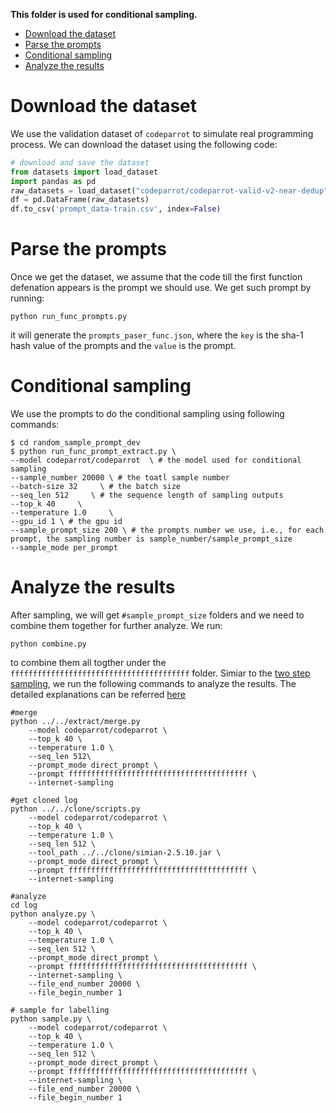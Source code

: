 **This folder is used for conditional sampling.**
- [Download the dataset](#download-the-dataset)
- [Parse the prompts](#parse-the-prompts)
- [Conditional sampling](#conditional-sampling)
- [Analyze the results](#analyze-the-results)

# Download the dataset
We use the validation dataset of `codeparrot` to simulate real programming process. We can download the dataset using the following code:
```python
# download and save the dataset
from datasets import load_dataset
import pandas as pd
raw_datasets = load_dataset("codeparrot/codeparrot-valid-v2-near-dedup")
df = pd.DataFrame(raw_datasets)
df.to_csv('prompt_data-train.csv', index=False)

```
# Parse the prompts
Once we get the dataset, we assume that the code till the first function defenation appears is the prompt we should use. We get such prompt by running:
```shell
python run_func_prompts.py
```
it will generate the `prompts_paser_func.json`, where the `key` is the sha-1 hash value of the prompts and the `value` is the prompt.
# Conditional sampling
We use the prompts to do the conditional sampling using following commands:
```shell
$ cd random_sample_prompt_dev
$ python run_func_prompt_extract.py \
--model codeparrot/codeparrot  \ # the model used for conditional sampling
--sample_number 20000 \ # the toatl sample number
--batch-size 32     \ # the batch size
--seq_len 512     \ # the sequence length of sampling outputs
--top_k 40     \
--temperature 1.0     \
--gpu_id 1 \ # the gpu id
--sample_prompt_size 200 \ # the prompts number we use, i.e., for each prompt, the sampling number is sample_number/sample_prompt_size
--sample_mode per_prompt
```
# Analyze the results
After sampling, we will get `#sample_prompt_size` folders and we need to combine them together for further analyze.
We run:
```shell
python combine.py
```
to combine them all togther under the `ffffffffffffffffffffffffffffffffffffffff` folder.
Simiar to the [two step sampling](../README.md#two-step-sampling), we run the following commands to analyze the results. The detailed explanations can be referred [here](../README.md)
```shell
#merge
python ../../extract/merge.py 
    --model codeparrot/codeparrot \
    --top_k 40 \
    --temperature 1.0 \
    --seq_len 512\
    --prompt_mode direct_prompt \
    --prompt ffffffffffffffffffffffffffffffffffffffff \
    --internet-sampling 

#get cloned log
python ../../clone/scripts.py 
    --model codeparrot/codeparrot \
    --top_k 40 \
    --temperature 1.0 \
    --seq_len 512 \
    --tool_path ../../clone/simian-2.5.10.jar \
    --prompt_mode direct_prompt \
    --prompt ffffffffffffffffffffffffffffffffffffffff \
    --internet-sampling 

#analyze
cd log 
python analyze.py \
    --model codeparrot/codeparrot \
    --top_k 40 \
    --temperature 1.0 \
    --seq_len 512 \
    --prompt_mode direct_prompt \
    --prompt ffffffffffffffffffffffffffffffffffffffff \
    --internet-sampling \
    --file_end_number 20000 \
    --file_begin_number 1

# sample for labelling
python sample.py \
    --model codeparrot/codeparrot \
    --top_k 40 \
    --temperature 1.0 \
    --seq_len 512 \
    --prompt_mode direct_prompt \
    --prompt ffffffffffffffffffffffffffffffffffffffff \
    --internet-sampling \
    --file_end_number 20000 \
    --file_begin_number 1

```